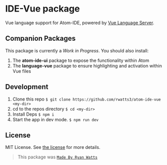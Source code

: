 # IDE-Vue package

Vue language support for Atom-IDE, powered by [Vue Language Server](https://www.npmjs.com/package/vue-language-server).

## Companion Packages
This package is currently a *Work in Progress*.  You should also install:

1. The **atom-ide-ui** package to expose the functionality within Atom
2. The **language-vue** package to ensure highlighting and activation within Vue files

## Development
1. Clone this repo `$ git clone https://github.com/rwatts3/atom-ide-vue <my-dir>`
2. cd to the repos directory `$ cd <my-dir>`
3. Install Deps `$ npm i`
4. Start the app in dev mode. `$ npm run dev`

## License
MIT License.  See [the license](LICENSE.md) for more details.

> This package was [`Made By Ryan Watts`](https://www.ryanwatts.me)